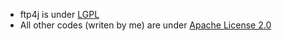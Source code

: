 - ftp4j is under [LGPL](http://opensource.org/licenses/LGPL-2.1)
- All other codes (writen by me) are under [Apache License 2.0](http://www.apache.org/licenses/LICENSE-2.0)
